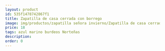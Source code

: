 ```yaml
---
layout: product
id: 535f1478742867f1
title: Zapatilla de casa cerrada con borrego
image: img/productos/zapatilla señora invierno/Zapatilla de casa cerrada con borrego=18=azul marino burdeos Norteñas.webp
price: 18
tags: azul marino burdeos Norteñas
description: 
order: 0
---
```

